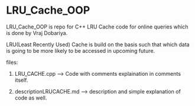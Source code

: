 # LRU_Cache_OOP
LRU_Cache_OOP is repo for C++ LRU Cache code for online queries which is done by Vraj Dobariya.

LRU(Least Recently Used) Cache is build on the basis such that which data is going to be more 
likely to be accessed in upcoming future.

files: 

1) LRU_CACHE.cpp           --> Code with comments explaination in comments itself.

2) descriptionLRUCACHE.md  --> description and simple explanation of code as well.

